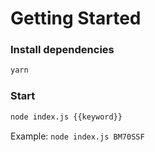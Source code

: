 # Getting Started 

### Install dependencies
```bash
yarn
```

### Start
```bash
node index.js {{keyword}}
```
Example: `node index.js BM70SSF`